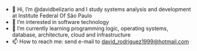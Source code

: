 - 👋 Hi, I’m @davidbelizario and I study systems analysis and development at Institute Federal Of São Paulo
- 👀 I’m interested in software technology
- 🌱 I’m currently learning programming logic, operating systems, database, architecture, cloud and infrastructure
- 📫 How to reach me: send e-mail to david_rodriguez1999@hotmail.com

<!---
davidbelizario/davidbelizario is a ✨ special ✨ repository because its `README.md` (this file) appears on your GitHub profile.
You can click the Preview link to take a look at your changes.
--->
